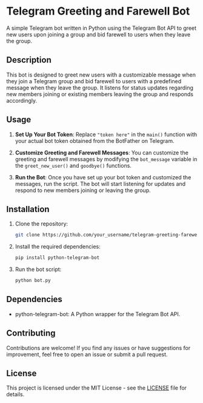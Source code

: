 # Telegram Greeting and Farewell Bot

A simple Telegram bot written in Python using the Telegram Bot API to greet new users upon joining a group and bid farewell to users when they leave the group.

## Description

This bot is designed to greet new users with a customizable message when they join a Telegram group and bid farewell to users with a predefined message when they leave the group. It listens for status updates regarding new members joining or existing members leaving the group and responds accordingly.

## Usage

1. **Set Up Your Bot Token**: Replace `"token here"` in the `main()` function with your actual bot token obtained from the BotFather on Telegram.

2. **Customize Greeting and Farewell Messages**: You can customize the greeting and farewell messages by modifying the `bot_message` variable in the `greet_new_user()` and `goodbye()` functions.

3. **Run the Bot**: Once you have set up your bot token and customized the messages, run the script. The bot will start listening for updates and respond to new members joining or leaving the group.

## Installation

1. Clone the repository:

   ```bash
   git clone https://github.com/your_username/telegram-greeting-farewell-bot.git

2. Install the required dependencies:

   ```bash
   pip install python-telegram-bot
   ```

3. Run the bot script:

   ```bash
   python bot.py
   ```

## Dependencies

- python-telegram-bot: A Python wrapper for the Telegram Bot API.

## Contributing

Contributions are welcome! If you find any issues or have suggestions for improvement, feel free to open an issue or submit a pull request.

## License

This project is licensed under the MIT License - see the [LICENSE](LICENSE) file for details.
```
